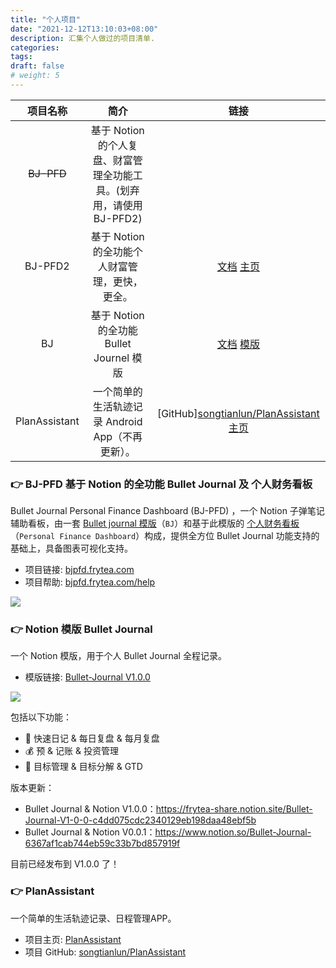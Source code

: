 ```yaml
---
title: "个人项目"
date: "2021-12-12T13:10:03+08:00"
description: 汇集个人做过的项目清单.
categories: 
tags: 
draft: false
# weight: 5
---
```


| 项目名称 | 简介 | 链接 |
| :--: | :--: | :--: |
| ~~BJ-PFD~~ | 基于 Notion 的个人复盘、财富管理全功能工具。(划弃用，请使用 BJ-PFD2) | |
| BJ-PFD2 | 基于 Notion 的全功能个人财富管理，更快，更全。 |  [文档](https://www.frytea.com/technology/bj-pfd/home/) [主页](https://bjpfd2.frytea.com/)  |
| BJ | 基于 Notion 的全功能 Bullet Journel 模版 | [文档](https://www.frytea.com/technology/bj-pfd/bj-tutor/) [模版](https://www.notion.so/Bullet-Journal-6367af1cab744eb59c33b7bd857919f) |
| PlanAssistant | 一个简单的生活轨迹记录 Android App（不再更新）。 | [GitHub][songtianlun/PlanAssistant](https://github.com/songtianlun/PlanAssistant) [主页](https://songtianlun.github.io/PlanAssistant/#/) |


### 👉 BJ-PFD 基于 Notion 的全功能 Bullet Journal 及 个人财务看板

Bullet Journal Personal Finance Dashboard (BJ-PFD) ，一个 Notion 子弹笔记辅助看板，由一套 [Bullet journal 模版](https://bjpfd.frytea.com/help/docs/tutoral-bj/intro)（`BJ`）和基于此模版的 [个人财务看板](https://bjpfd.frytea.com/help/docs/tutoral-pfd)（`Personal Finance Dashboard`）构成，提供全方位 Bullet Journal 功能支持的基础上，具备图表可视化支持。

- 项目链接: [bjpfd.frytea.com](https://bjpfd.frytea.com)
- 项目帮助: [bjpfd.frytea.com/help](https://bjpfd.frytea.com/help/)

![](https://imagehost-cdn.frytea.com/images/2021/09/10/2021-09-10-12.12.5671df52d28519e322.png)

### 👉 Notion 模版 Bullet Journal

一个 Notion 模版，用于个人 Bullet Journal 全程记录。

- 模版链接: [Bullet-Journal V1.0.0](https://www.notion.so/Bullet-Journal-6367af1cab744eb59c33b7bd857919f3)

![](https://imagehost-cdn.frytea.com/images/2021/07/09/2021-07-09-4.27.45cd70996af6424f4b.png)

包括以下功能：
- 📒 快速日记 & 每日复盘 & 每月复盘
- 💰 预 & 记账 & 投资管理
- 🎯 目标管理 & 目标分解 & GTD

版本更新：

- Bullet Journal & Notion V1.0.0：https://frytea-share.notion.site/Bullet-Journal-V1-0-0-c4dd075cdc2340129eb198daa48ebf5b
- Bullet Journal & Notion V0.0.1：https://www.notion.so/Bullet-Journal-6367af1cab744eb59c33b7bd857919f

目前已经发布到 V1.0.0 了！


### 👉 PlanAssistant

一个简单的生活轨迹记录、日程管理APP。

- 项目主页: [PlanAssistant](https://songtianlun.github.io/PlanAssistant/#/)
- 项目 GitHub: [songtianlun/PlanAssistant](https://github.com/songtianlun/PlanAssistant)
~~~
